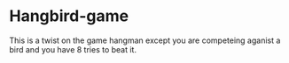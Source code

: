 # Hangbird-game
This is a twist on the game hangman except you are competeing aganist a bird and you have 8 tries to beat it. 
